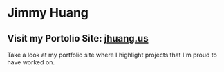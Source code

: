 # Jimmy Huang 

## Visit my Portolio Site: [jhuang.us](jhuang.us)
Take a look at my portfolio site where I highlight projects that I'm proud to have worked on.